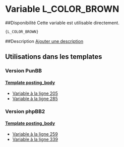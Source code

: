 # Variable L_COLOR_BROWN

##Disponibilité
Cette variable est utilisable directement.

```html
{L_COLOR_BROWN}
```

##Description
[Ajouter une description](https://fa-tvars.appspot.com/var/L_COLOR_BROWN)

## Utilisations dans les templates

### Version PunBB

#### [Template posting_body](punbb/posting_body.md#readme)
* [Variable &agrave; la ligne 205](../punbb/posting_body.tpl#L205)
* [Variable &agrave; la ligne 285](../punbb/posting_body.tpl#L285)

### Version phpBB2

#### [Template posting_body](subsilver/posting_body.md#readme)
* [Variable &agrave; la ligne 259](../subsilver/posting_body.tpl#L259)
* [Variable &agrave; la ligne 339](../subsilver/posting_body.tpl#L339)